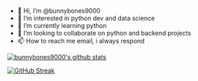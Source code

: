 - 👋 Hi, I’m @bunnybones9000
- 👀 I’m interested in python dev and data science
- 🌱 I’m currently learning python 
- 💞️ I’m looking to collaborate on python and backend projects
- 📫 How to reach me email, i always respond

[![bunnybones9000's github stats](https://github-readme-stats.vercel.app/api?username=bunnybones9000)](https://github.com/bunnybones9000/github-readme-stats)

[![GitHub Streak](http://github-readme-streak-stats.herokuapp.com?user=bunnybones9000&theme=darcula&hide_border=true)](https://git.io/streak-stats)

<!---
bunnybones9000/bunnybones9000 is a ✨ special ✨ repository because its `README.md` (this file) appears on your GitHub profile.
You can click the Preview link to take a look at your changes.
--->
